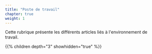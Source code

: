 ```yaml
---
title: "Poste de travail"
chapter: true
weight: 1
---
```


Cette rubrique présente les différents articles liés à l'environnement de travail.

{{% children depth="3" showhidden="true" %}}
